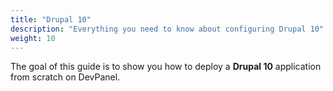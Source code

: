 ```yaml
---
title: "Drupal 10"
description: "Everything you need to know about configuring Drupal 10"
weight: 10
---
```


The goal of this guide is to show you how to deploy a **Drupal 10** application from scratch on DevPanel.
